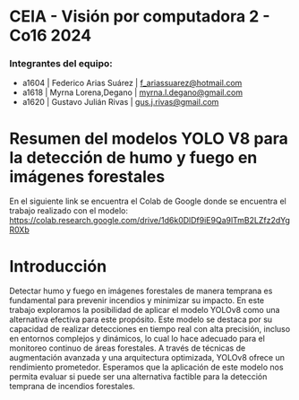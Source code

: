 # CEIA - Visión por computadora 2 - Co16 2024

### Integrantes del equipo:

* a1604 | Federico Arias Suárez | f_ariassuarez@hotmail.com
* a1618 | Myrna Lorena,Degano | myrna.l.degano@gmail.com
* a1620 | Gustavo Julián Rivas | gus.j.rivas@gmail.com

# Resumen del modelos YOLO V8 para la detección de humo y fuego en imágenes forestales

En el siguiente link se encuentra el Colab de Google donde se encuentra el trabajo realizado con el modelo: https://colab.research.google.com/drive/1d6k0DlDf9iE9Qa9lTmB2LZfz2dYgR0Xb

# Introducción
Detectar humo y fuego en imágenes forestales de manera temprana es fundamental para prevenir incendios y minimizar su impacto. En este trabajo exploramos la posibilidad de aplicar el modelo YOLOv8 como una alternativa efectiva para este propósito. Este modelo se destaca por su capacidad de realizar detecciones en tiempo real con alta precisión, incluso en entornos complejos y dinámicos, lo cual lo hace adecuado para el monitoreo continuo de áreas forestales. A través de técnicas de augmentación avanzada y una arquitectura optimizada, YOLOv8 ofrece un rendimiento prometedor. Esperamos que la aplicación de este modelo nos permita evaluar si puede ser una alternativa factible para la detección temprana de incendios forestales.